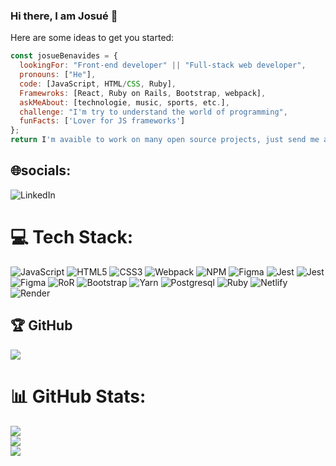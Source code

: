 ### Hi there, I am Josué 👋


Here are some ideas to get you started:

```javascript
const josueBenavides = {
  lookingFor: "Front-end developer" || "Full-stack web developer",
  pronouns: ["He"],
  code: [JavaScript, HTML/CSS, Ruby],
  Framewroks: [React, Ruby on Rails, Bootstrap, webpack],
  askMeAbout: [technologie, music, sports, etc.],
  challenge: "I'm try to understand the world of programming",
  funFacts: ['Lover for JS frameworks']
};
return I'm avaible to work on many open source projects, just send me a message.
```

## 🌐socials:

![LinkedIn](https://img.shields.io/badge/LinkedIn-%230077B5.svg?logo=linkedin&logoColor=white)

# 💻 Tech Stack: 

![JavaScript](https://img.shields.io/badge/javascript-%23323330.svg?style=for-the-badge&logo=javascript&logoColor=%23F7DF1E) ![HTML5](https://img.shields.io/badge/html5-%23E34F26.svg?style=for-the-badge&logo=html5&logoColor=white) ![CSS3](https://img.shields.io/badge/css3-%231572B6.svg?style=for-the-badge&logo=css3&logoColor=white) ![Webpack](https://img.shields.io/badge/webpack-%238DD6F9.svg?style=for-the-badge&logo=webpack&logoColor=black) ![NPM](https://img.shields.io/badge/NPM-%23000000.svg?style=for-the-badge&logo=npm&logoColor=white) ![Figma](https://img.shields.io/badge/figma-%23F24E1E.svg?style=for-the-badge&logo=figma&logoColor=white) ![Jest](https://img.shields.io/badge/Jest-C21325?style=for-the-badge&logo=jest&logoColor=white) ![Jest](https://img.shields.io/badge/React-20232A?style=for-the-badge&logo=react&logoColor=61DAFB) ![Figma](https://img.shields.io/badge/Redux-593D88?style=for-the-badge&logo=redux&logoColor=white) ![RoR](https://img.shields.io/badge/Ruby_on_Rails-CC0000?style=for-the-badge&logo=ruby-on-rails&logoColor=white) ![Bootstrap](https://img.shields.io/badge/Bootstrap-563D7C?style=for-the-badge&logo=bootstrap&logoColor=white) ![Yarn](https://img.shields.io/badge/Yarn-2C8EBB?style=for-the-badge&logo=yarn&logoColor=white) ![Postgresql](https://img.shields.io/badge/PostgreSQL-316192?style=for-the-badge&logo=postgresql&logoColor=white) ![Ruby](https://img.shields.io/badge/Ruby-CC342D?style=for-the-badge&logo=ruby&logoColor=white) ![Netlify](https://img.shields.io/badge/Netlify-00C7B7?style=for-the-badge&logo=netlify&logoColor=white) ![Render](https://img.shields.io/badge/Render-46E3B7?style=for-the-badge&logo=render&logoColor=white)

## 🏆 GitHub 

![](https://github-profile-trophy.vercel.app/?username=andym80&theme=discord&no-frame=false&no-bg=true&margin-w=4)

# 📊 GitHub Stats:
![](https://github-readme-stats.vercel.app/api?username=jdbs9514&theme=bear&hide_border=false&include_all_commits=true&count_private=true)<br/>
![](https://github-readme-streak-stats.herokuapp.com/?user=jdbs9514&theme=bear&hide_border=false)<br/>
![](https://github-readme-stats.vercel.app/api/top-langs/?username=jdbs9514&theme=bear&hide_border=false&include_all_commits=true&count_private=true&layout=compact)
